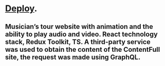 # [Deploy](https://oxxxytour-pet-project.netlify.app/).

## Musician’s tour website with animation and the ability to play audio and video. React technology stack, Redux Toolkit, TS. A third-party service was used to obtain the content of the ContentFull site, the request was made using GraphQL.
